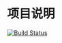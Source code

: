 项目说明
===

[![Build Status](https://travis-ci.org/aiziyuer/EtcdSprite.svg?branch=master)](https://travis-ci.org/aiziyuer/EtcdSprite)
